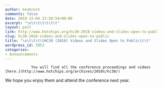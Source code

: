 ```yaml
---
author: kevbroch
comments: false
date: 2018-12-04 23:50:54+00:00
excerpt: "\n\t\t\t\t\t\t"
layout: post
link: http://www.hotchips.org/hc30-2018-videos-and-slides-open-to-public/
slug: hc30-2018-videos-and-slides-open-to-public
title: "\n\t\t\t\tHC30 (2018) Videos and Slides Open to Public\t\t"
wordpress_id: 3953
categories:
- Announcements
---
```



				You will find all the conference proceedings and videos [here.](http://www.hotchips.org/archives/2010s/hc30/)
We hope you enjoy them and attend the conference next year.		
